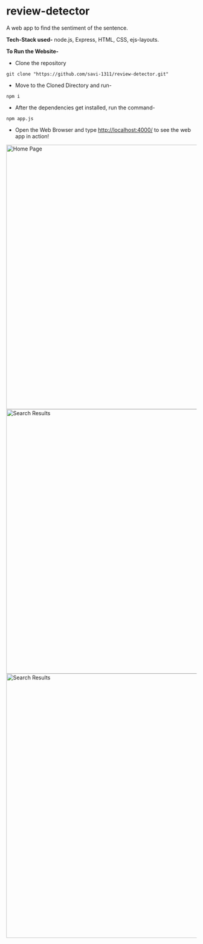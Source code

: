 # review-detector
A web app to find the sentiment of the sentence.

**Tech-Stack used-**  node.js, Express, HTML, CSS, ejs-layouts.

**To Run the Website-**

* Clone the repository
```
git clone "https://github.com/savi-1311/review-detector.git"
```
* Move to the Cloned Directory and run- 
```
npm i
```
* After the dependencies get installed, run the command-
```
npm app.js
```
* Open the Web Browser and type  [http://localhost:4000/](http://localhost:4000/) to see the web app in action!

<img src="https://github.com/savi-1311/review-detector/blob/master/landing.png" alt="Home Page" width="700px">
<img src="https://github.com/savi-1311/review-detector/blob/master/positive.png" alt="Search Results" width="700px">
<img src="https://github.com/savi-1311/review-detector/blob/master/negative.png" alt="Search Results" width="700px">

